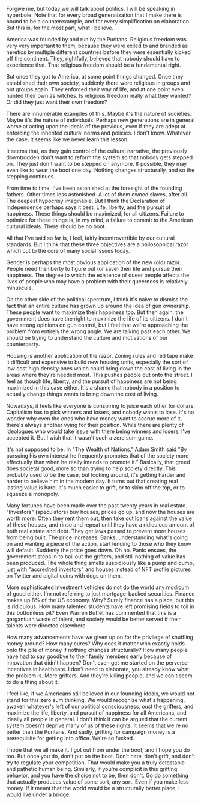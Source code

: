 
Forgive me, but today we will talk about politics. I will be speaking in hyperbole. 
Note that for every broad generalization that I make there is bound to be a 
counterexample, and for every simplification an elaboration. But this is, for the most 
part, what I believe.

America was founded by and run by the Puritans. Religious freedom was very very 
important to them, because they were exiled to and branded as heretics by multiple 
different countries before they were essentially kicked off the continent. They, 
rightfully, believed that nobody should have to experience that. That religious freedom 
should be a fundamental right.

But once they got to America, at some point things changed. Once they established their 
own society, suddenly there were religious in groups and out groups again. They 
enforced their way of life, and at one point even hunted their own as witches. Is 
religious freedom really what they wanted? Or did they just want their own freedom?

There are innumerable examples of this. Maybe it's the nature of societies. Maybe it's 
the nature of individuals. Perhaps new generations are in general worse at acting upon 
the ideals of the previous, even if they are adept at enforcing the inherited cultural 
norms and policies. I don't know. Whatever the case, it seems like we never learn this 
lesson.

It seems that, as they gain control of the cultural narrative, the previously 
downtrodden don't want to reform the system so that nobody gets stepped on. They just 
don't want to be stepped on anymore. If possible, they may even like to wear the boot 
one day. Nothing changes structurally, and so the stepping continues.

From time to time, I've been astonished at the foresight of the founding fathers. Other 
times less astonished. A lot of them owned slaves, after all. The deepest hypocrisy 
imaginable. But I think the Declaration of Independence perhaps says it best. Life, 
liberty, and the pursuit of happiness. These things should be maximized, for all 
citizens. Failure to optimize for these things is, in my mind, a failure to commit to 
the American cultural ideals. There should be no boot.

All that I've said so far is, I feel, fairly incontrovertible by our cultural 
standards. But I think that these three objectives are a philosophical razor which cut 
to the core of many social issues today.

Gender is perhaps the most obvious application of the new (old) razor. People need the 
liberty to figure out (or save) their life and pursue their happiness. The degree to 
which the existence of queer people affects the lives of people who may have a problem 
with their queerness is relatively minuscule.

On the other side of the political spectrum, I think it's naive to dismiss the fact 
that an entire culture has grown up around the idea of gun ownership. These people want 
to maximize their happiness too. But then again, the government does have the right to 
maximize the life of its citizens. I don't have strong opinions on gun control, but I 
feel that we're approaching the problem from entirely the wrong angle. We are talking 
past each other. We should be trying to understand the culture and motivations of our 
counterparty.

Housing is another application of the razor. Zoning rules and red tape make it 
difficult and expensive to build new housing units, especially the sort of low cost 
high density ones which could bring down the cost of living in the areas where they're 
needed most. This pushes people out onto the street. I feel as though life, liberty, 
and the pursuit of happiness are not being maximized in this case either. It's a shame 
that nobody in a position to actually change things wants to bring down the cost of 
living.

Nowadays, it feels like everyone is conspiring to juice each other for dollars. 
Capitalism has to pick winners and losers, and nobody wants to lose. It's no wonder why 
even the ones who have money want to accrue more of it, there's always another vying 
for their position. While there are plenty of ideologues who would take issue with 
there being winners and losers. I've accepted it. But I wish that it wasn't such a zero 
sum game.

It's not supposed to be. In "The Wealth of Nations," Adam Smith said "By pursuing his 
own interest he frequently promotes that of the society more effectually than when he 
really intends to promote it." Basically, that greed does societal good, more so than 
trying to help society directly. This probably used to be the case, but looking around, 
it's getting harder and harder to believe him in the modern day. It turns out that 
creating real lasting value is hard. It's much easier to grift, or to skim off the top, 
or to squeeze a monopoly.

Many fortunes have been made over the past twenty years in real estate. "Investors" 
(speculators) buy houses, prices go up, and now the houses are worth more. Often they 
rent them out, then take out loans against the value of these houses, and rinse and 
repeat until they have a ridiculous amount of both real estate and debt. They get laws 
passed to prevent more houses from being built. The price increases. Banks, 
understanding what's going on and wanting a piece of the action, start lending to those 
who they know will default. Suddenly the price goes down. Oh no. Panic ensues, the 
government steps in to bail out the grifters, and still nothing of value has been 
produced. The whole thing smells suspiciously like a pump and dump, just with 
"accredited investors" and houses instead of NFT profile pictures on Twitter and 
digital coins with dogs on them.

More sophisticated investment vehicles do not do the world any modicum of good either. 
I'm not referring to just mortgage-backed securities. Finance makes up 8% of the US 
economy. Why? Surely finance has a place, but this is ridiculous. How many talented 
students have left promising fields to toil in this bottomless pit? Even Warren Buffet 
has commented that this is a gargantuan waste of talent, and society would be better 
served if their talents were directed elsewhere.

How many advancements have we given up on for the privilege of shuffling money around? 
How many cures? Why does it matter who exactly holds onto the pile of money if nothing 
changes structurally? How many people have had to say goodbye to their family members 
early because of innovation that didn't happen? Don't even get me started on the 
perverse incentives in healthcare. I don't need to elaborate, you already know what the 
problem is. More grifters. And they're killing people, and we can't seem to do a thing 
about it.

I feel like, if we Americans still believed in our founding ideals, we would not stand 
for this zero sum thinking. We would recognize what's happening, awaken whatever's left 
of our political consciousness, oust the grifters, and maximize the life, liberty, and 
pursuit of happiness for all Americans, and ideally all people in general. I don't 
think it can be argued that the current system doesn't deprive many of us of these 
rights. It seems that we're no better than the Puritans. And sadly, grifting for 
campaign money is a prerequisite for getting into office. We're so fucked.

I hope that we all make it. I got out from under the boot, and I hope you do too. But 
once you do, don't put on the boot. Don't hate, don't grift, and don't try to regulate 
your competition. That would make you a truly detestable and pathetic human being. 
Similarly, if you're complicit in this grifting behavior, and you have the choice not 
to be, then don't. Go do something that actually produces value of some sort, any sort. 
Even if you make less money. If it meant that the world would be a structurally better 
place, I would live under a bridge.
